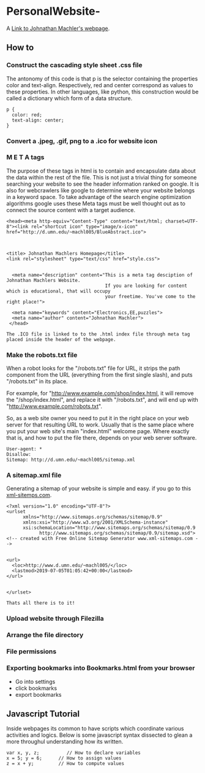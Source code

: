 # PersonalWebsite-
A [Link to Johnathan Machler's webpage](http://d.umn.edu/~machl005 "Johnathan Machlers webpage").


## How to 



### Construct the cascading style sheet .css file 
The antonomy of this code is that p is the selector 
containing the properties color and text-align. Respectively, red and center correspond as values to these properties. 
In other languages, like python, this construction would be called a dictionary which form of a data structure. 

~~~~
p {
  color: red;
  text-align: center;
}
~~~~



### Convert a .jpeg, .gif, png to a .ico for website icon 



### M E T A  tags 
The purpose of these tags in html is to contain and encapsulate data about the data within the rest of the file. This is not just a trivial thing for someone searching your website to see the header information ranked on google. It is also for webcrawlers like google to determine where your website belongs in a keyword space.  To take advantage of the search engine optimization algorithms google uses these Meta tags must be well thought out as to connect the source content with a target audience.

~~~~
<head><meta http-equiv="Content-Type" content="text/html; charset=UTF-8"><link rel="shortcut icon" type="image/x-icon" href="http://d.umn.edu/~machl005/BlueAbstract.ico">


	
<title> Johnathan Machlers Homepage</title>
<link rel="stylesheet" type="text/css" href="style.css">


  <meta name="description" content="This is a meta tag desciption of Johnathan Machlers Website. 
                                    If you are looking for content which is educational, that will occupy 
                                    your freetime. You've come to the right place!">
                                    
  <meta name="keywords" content="Electronics,EE,puzzles">
  <meta name="author" content="Johnathan Machler">
 </head>
 ~~~~
 
 
 ```
 The .ICO file is linked to to the .html index file through meta tag placed inside the header of the webpage.
```

### Make the robots.txt file
When a robot looks for the "/robots.txt" file for URL, it strips the path component from the URL (everything from the first single slash), and puts "/robots.txt" in its place.

For example, for "http://www.example.com/shop/index.html, it will remove the "/shop/index.html", and replace it with "/robots.txt", and will end up with "http://www.example.com/robots.txt".

So, as a web site owner you need to put it in the right place on your web server for that resulting URL to work. Usually that is the same place where you put your web site's main "index.html" welcome page. Where exactly that is, and how to put the file there, depends on your web server software. 

~~~~
User-agent: *
Disallow:
Sitemap: http://d.umn.edu/~machl005/sitemap.xml
~~~~



### A sitemap.xml file 

Generating a sitemap of your website is simple and easy. 
if you go to this [xml-sitemps.com](https://www.xml-sitemaps.com "sitemap.xml creation page ").
~~~~
<?xml version="1.0" encoding="UTF-8"?>
<urlset
      xmlns="http://www.sitemaps.org/schemas/sitemap/0.9"
      xmlns:xsi="http://www.w3.org/2001/XMLSchema-instance"
      xsi:schemaLocation="http://www.sitemaps.org/schemas/sitemap/0.9
            http://www.sitemaps.org/schemas/sitemap/0.9/sitemap.xsd">
<!-- created with Free Online Sitemap Generator www.xml-sitemaps.com -->


<url>
  <loc>http://www.d.umn.edu/~machl005/</loc>
  <lastmod>2019-07-05T01:05:42+00:00</lastmod>
</url>


</urlset>
~~~~

```
Thats all there is to it!
```

### Upload website through Filezilla 


### Arrange the file directory 


### File permissions 


### Exporting bookmarks into Bookmarks.html from your browser
* Go into settings 
* click bookmarks 
* export bookmarks


## Javascript Tutorial 
Inside webpages its common to have scripts which coordinate various activities and logics. 
Below is some javascript syntax dissected to glean a more throughul understanding how its written. 

~~~~
var x, y, z;          // How to declare variables
x = 5; y = 6;      // How to assign values
z = x + y;         // How to compute values
~~~~


